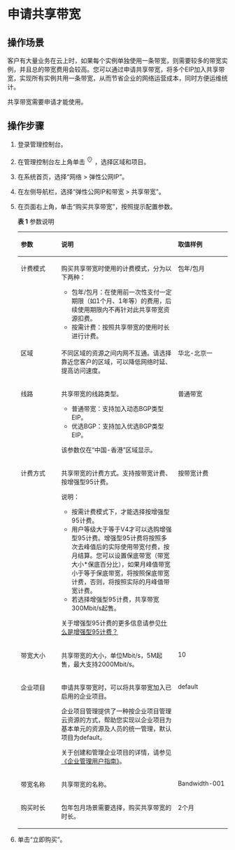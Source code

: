 # 申请共享带宽<a name="vpc010005"></a>

## 操作场景<a name="section15598193716333"></a>

客户有大量业务在云上时，如果每个实例单独使用一条带宽，则需要较多的带宽实例，并且总的带宽费用会较高。您可以通过申请共享带宽，将多个EIP加入共享带宽，实现所有实例共用一条带宽，从而节省企业的网络运营成本，同时方便运维统计。

共享带宽需要申请才能使用。

## 操作步骤<a name="section1642012259343"></a>

1.  登录管理控制台。
2.  在管理控制台左上角单击![](figures/icon-region.png)，选择区域和项目。
3.  在系统首页，选择“网络 \> 弹性公网IP”。
4.  在左侧导航栏，选择“弹性公网IP和带宽 \> 共享带宽”。
5.  在页面右上角，单击“购买共享带宽”，按照提示配置参数。

    **表 1**  参数说明

    <a name="table66172324012"></a>
    <table><thead align="left"><tr id="row961717321403"><th class="cellrowborder" valign="top" width="19.24%" id="mcps1.2.4.1.1"><p id="p96014321509"><a name="p96014321509"></a><a name="p96014321509"></a>参数</p>
    </th>
    <th class="cellrowborder" valign="top" width="55.589999999999996%" id="mcps1.2.4.1.2"><p id="p14617123219015"><a name="p14617123219015"></a><a name="p14617123219015"></a>说明</p>
    </th>
    <th class="cellrowborder" valign="top" width="25.169999999999998%" id="mcps1.2.4.1.3"><p id="p1761714321014"><a name="p1761714321014"></a><a name="p1761714321014"></a>取值样例</p>
    </th>
    </tr>
    </thead>
    <tbody><tr id="row9617123212015"><td class="cellrowborder" valign="top" width="19.24%" headers="mcps1.2.4.1.1 "><p id="p1661718321501"><a name="p1661718321501"></a><a name="p1661718321501"></a>计费模式</p>
    </td>
    <td class="cellrowborder" valign="top" width="55.589999999999996%" headers="mcps1.2.4.1.2 "><p id="p1161712327017"><a name="p1161712327017"></a><a name="p1161712327017"></a>购买共享带宽时使用的计费模式，分为以下两种：</p>
    <a name="ul126179321707"></a><a name="ul126179321707"></a><ul id="ul126179321707"><li>包年/包月：在使用前一次性支付一定期限（如1个月、1年等）的费用，后续使用期限内不再针对此共享带宽资源扣费。</li><li>按需计费：按照共享带宽的使用时长进行计费。</li></ul>
    </td>
    <td class="cellrowborder" valign="top" width="25.169999999999998%" headers="mcps1.2.4.1.3 "><p id="p961710321902"><a name="p961710321902"></a><a name="p961710321902"></a>包年/包月</p>
    </td>
    </tr>
    <tr id="row1561719325016"><td class="cellrowborder" valign="top" width="19.24%" headers="mcps1.2.4.1.1 "><p id="p36172321508"><a name="p36172321508"></a><a name="p36172321508"></a>区域</p>
    </td>
    <td class="cellrowborder" valign="top" width="55.589999999999996%" headers="mcps1.2.4.1.2 "><p id="p1361719321701"><a name="p1361719321701"></a><a name="p1361719321701"></a>不同区域的资源之间内网不互通。请选择靠近您客户的区域，可以降低网络时延、提高访问速度。</p>
    </td>
    <td class="cellrowborder" valign="top" width="25.169999999999998%" headers="mcps1.2.4.1.3 "><p id="p1861710328010"><a name="p1861710328010"></a><a name="p1861710328010"></a>华北-北京一</p>
    </td>
    </tr>
    <tr id="row335963165812"><td class="cellrowborder" valign="top" width="19.24%" headers="mcps1.2.4.1.1 "><p id="p636073110580"><a name="p636073110580"></a><a name="p636073110580"></a>线路</p>
    </td>
    <td class="cellrowborder" valign="top" width="55.589999999999996%" headers="mcps1.2.4.1.2 "><p id="p153113105912"><a name="p153113105912"></a><a name="p153113105912"></a>共享带宽的线路类型。</p>
    <a name="ul1361042125916"></a><a name="ul1361042125916"></a><ul id="ul1361042125916"><li>普通带宽：支持加入动态BGP类型EIP。</li><li>优选BGP：支持加入优选BGP类型EIP。</li></ul>
    <p id="p2764124611592"><a name="p2764124611592"></a><a name="p2764124611592"></a>该参数仅在“<span id="text8305112918412"><a name="text8305112918412"></a><a name="text8305112918412"></a>中国-香港</span>”区域显示。</p>
    </td>
    <td class="cellrowborder" valign="top" width="25.169999999999998%" headers="mcps1.2.4.1.3 "><p id="p103601831195814"><a name="p103601831195814"></a><a name="p103601831195814"></a>普通带宽</p>
    </td>
    </tr>
    <tr id="row26175321409"><td class="cellrowborder" valign="top" width="19.24%" headers="mcps1.2.4.1.1 "><p id="p26172032902"><a name="p26172032902"></a><a name="p26172032902"></a>计费方式</p>
    </td>
    <td class="cellrowborder" valign="top" width="55.589999999999996%" headers="mcps1.2.4.1.2 "><p id="p9617123214016"><a name="p9617123214016"></a><a name="p9617123214016"></a>共享带宽的计费方式。支持按带宽计费、按增强型95计费。</p>
    <div class="note" id="note46171232603"><a name="note46171232603"></a><a name="note46171232603"></a><span class="notetitle"> 说明： </span><div class="notebody"><a name="ul9578828173212"></a><a name="ul9578828173212"></a><ul id="ul9578828173212"><li>按需计费模式下，才能选择按增强型95计费。</li><li>用户等级大于等于V4才可以选购增强型95计费。增强型95计费将按照多次去峰值后的实际使用带宽付费，按月结算。您可以设置保底带宽（带宽大小*保底百分比），如果月峰值带宽小于等于保底带宽，将按照保底带宽计费，否则，将按照实际的月峰值带宽计费。</li><li>若选择增强型95计费，共享带宽300Mbit/s起售。</li></ul>
    <p id="p222984861612"><a name="p222984861612"></a><a name="p222984861612"></a>关于增强型95计费的更多信息请参见<a href="https://support.huaweicloud.com/vpc_faq/faq_bandwidth_0009.html" target="_blank" rel="noopener noreferrer">什么是增强型95计费？</a></p>
    </div></div>
    </td>
    <td class="cellrowborder" valign="top" width="25.169999999999998%" headers="mcps1.2.4.1.3 "><p id="p1661773213017"><a name="p1661773213017"></a><a name="p1661773213017"></a>按带宽计费</p>
    </td>
    </tr>
    <tr id="row46178321702"><td class="cellrowborder" valign="top" width="19.24%" headers="mcps1.2.4.1.1 "><p id="p36179321106"><a name="p36179321106"></a><a name="p36179321106"></a>带宽大小</p>
    </td>
    <td class="cellrowborder" valign="top" width="55.589999999999996%" headers="mcps1.2.4.1.2 "><p id="p861718321503"><a name="p861718321503"></a><a name="p861718321503"></a>共享带宽的大小，单位Mbit/s，5M起售，最大支持2000Mbit/s。</p>
    </td>
    <td class="cellrowborder" valign="top" width="25.169999999999998%" headers="mcps1.2.4.1.3 "><p id="p96174321306"><a name="p96174321306"></a><a name="p96174321306"></a>10</p>
    </td>
    </tr>
    <tr id="row9617232206"><td class="cellrowborder" valign="top" width="19.24%" headers="mcps1.2.4.1.1 "><p id="p061713212020"><a name="p061713212020"></a><a name="p061713212020"></a>企业项目</p>
    </td>
    <td class="cellrowborder" valign="top" width="55.589999999999996%" headers="mcps1.2.4.1.2 "><p id="p4358158104112"><a name="p4358158104112"></a><a name="p4358158104112"></a>申请共享带宽时，可以将共享带宽加入已启用的企业项目。</p>
    <p id="p335916813413"><a name="p335916813413"></a><a name="p335916813413"></a>企业项目管理提供了一种按企业项目管理云资源的方式，帮助您实现以企业项目为基本单元的资源及人员的统一管理，默认项目为default。</p>
    <p id="p101101523810"><a name="p101101523810"></a><a name="p101101523810"></a>关于创建和管理企业项目的详情，请参见<a href="https://support.huaweicloud.com/usermanual-em/zh-cn_topic_0131965280.html" target="_blank" rel="noopener noreferrer">《企业管理用户指南》</a>。</p>
    </td>
    <td class="cellrowborder" valign="top" width="25.169999999999998%" headers="mcps1.2.4.1.3 "><p id="p6617132506"><a name="p6617132506"></a><a name="p6617132506"></a>default</p>
    </td>
    </tr>
    <tr id="row11956314313"><td class="cellrowborder" valign="top" width="19.24%" headers="mcps1.2.4.1.1 "><p id="p979514329312"><a name="p979514329312"></a><a name="p979514329312"></a>带宽名称</p>
    </td>
    <td class="cellrowborder" valign="top" width="55.589999999999996%" headers="mcps1.2.4.1.2 "><p id="p479512322316"><a name="p479512322316"></a><a name="p479512322316"></a>共享带宽的名称。</p>
    </td>
    <td class="cellrowborder" valign="top" width="25.169999999999998%" headers="mcps1.2.4.1.3 "><p id="p779619321039"><a name="p779619321039"></a><a name="p779619321039"></a>Bandwidth-001</p>
    </td>
    </tr>
    <tr id="row1617163216014"><td class="cellrowborder" valign="top" width="19.24%" headers="mcps1.2.4.1.1 "><p id="p16173328013"><a name="p16173328013"></a><a name="p16173328013"></a>购买时长</p>
    </td>
    <td class="cellrowborder" valign="top" width="55.589999999999996%" headers="mcps1.2.4.1.2 "><p id="p2061717321307"><a name="p2061717321307"></a><a name="p2061717321307"></a>包年包月场景需要选择，购买共享带宽的时长。</p>
    </td>
    <td class="cellrowborder" valign="top" width="25.169999999999998%" headers="mcps1.2.4.1.3 "><p id="p1261793218016"><a name="p1261793218016"></a><a name="p1261793218016"></a>2个月</p>
    </td>
    </tr>
    </tbody>
    </table>

6.  单击“立即购买”。

